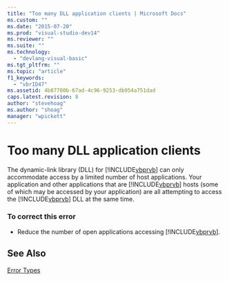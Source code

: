 ```yaml
---
title: "Too many DLL application clients | Microsoft Docs"
ms.custom: ""
ms.date: "2015-07-20"
ms.prod: "visual-studio-dev14"
ms.reviewer: ""
ms.suite: ""
ms.technology: 
  - "devlang-visual-basic"
ms.tgt_pltfrm: ""
ms.topic: "article"
f1_keywords: 
  - "vbrID47"
ms.assetid: 4b87780b-67ad-4c96-9253-db954a751dad
caps.latest.revision: 8
author: "stevehoag"
ms.author: "shoag"
manager: "wpickett"
---
```

# Too many DLL application clients
The dynamic-link library (DLL) for [!INCLUDE[vbprvb](../../includes/vbprvb-md.md)] can only accommodate access by a limited number of host applications. Your application and other applications that are [!INCLUDE[vbprvb](../../includes/vbprvb-md.md)] hosts (some of which may be accessed by your application) are all attempting to access the [!INCLUDE[vbprvb](../../includes/vbprvb-md.md)] DLL at the same time.  
  
### To correct this error  
  
-   Reduce the number of open applications accessing [!INCLUDE[vbprvb](../../includes/vbprvb-md.md)].  
  
## See Also  
 [Error Types](../../visual-basic/programming-guide/language-features/error-types.md)
